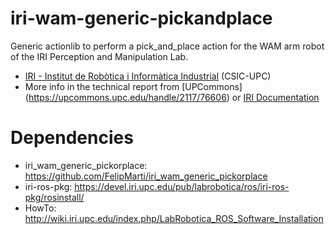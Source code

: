 iri-wam-generic-pickandplace
===========================

Generic actionlib to perform a pick_and_place action for the WAM arm robot of the IRI Perception and Manipulation Lab.

* [IRI - Institut de Robòtica i Informàtica Industrial](www.iri.upc.edu) (CSIC-UPC)
* More info in the technical report from [UPCommons] (https://upcommons.upc.edu/handle/2117/76606) 
or [IRI Documentation](http://www.iri.upc.edu/files/scidoc/1598-Rigid-and-deformable-pick-and-place-algorithms.pdf)



Dependencies
===========================
* iri_wam_generic_pickorplace: https://github.com/FelipMarti/iri_wam_generic_pickorplace
* iri-ros-pkg: https://devel.iri.upc.edu/pub/labrobotica/ros/iri-ros-pkg/rosinstall/
* HowTo: http://wiki.iri.upc.edu/index.php/LabRobotica_ROS_Software_Installation
